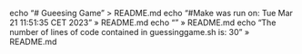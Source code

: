 
echo “# Gueesing Game” > README.md
echo “#Make was run on: Tue Mar 21 11:51:35 CET 2023” » README.md 
echo “” » README.md 
echo “The number of lines of code contained in guessinggame.sh is: 30” » README.md
